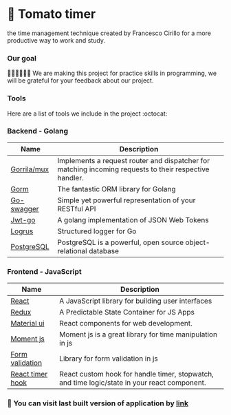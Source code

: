 # 🍅 Tomato timer

the time management technique created by Francesco Cirillo for a more productive way to work and study.

### Our goal
👨🏼‍💻🧑🏻‍💻  We are making this project for practice skills in programming, we will be grateful for your feedback about our project.

### Tools
Here are a list of tools we include in the project :octocat:

### Backend - Golang
Name | Description
------------ | -------------
[Gorrila/mux](https://github.com/gorilla/mux) | Implements a request router and dispatcher for matching incoming requests to their respective handler.
[Gorm](https://gorm.io/) | The fantastic ORM library for Golang
[Go-swagger](https://github.com/go-swagger/go-swagger) | Simple yet powerful representation of your RESTful API
[Jwt-go](https://github.com/dgrijalva/jwt-go) | A golang implementation of JSON Web Tokens
[Logrus](https://github.com/sirupsen/logrus) | Structured logger for Go
[PostgreSQL](https://github.com/devinivy/haute-couture) | PostgreSQL is a powerful, open source object-relational database

### Frontend - JavaScript
Name | Description
------------ | -------------
[React](https://reactjs.org) | A JavaScript library for building user interfaces
[Redux](https://redux.js.org) | A Predictable State Container for JS Apps
[Material ui](material-ui.com) | React components for web development.
[Moment js](https://momentjs.com) | Moment js is a great library for time manipulation in js
[Form validation](https://react-hook-form.com) | Library for form validation in js
[React timer hook](https://github.com/amrlabib/react-timer-hook) | React custom hook for  handle timer, stopwatch, and time logic/state in your react component.


### 👾  You can visit last built version of application by [link](http://tomato-timer.surge.sh/)
